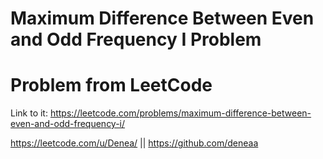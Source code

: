 # Maximum Difference Between Even and Odd Frequency I Problem

# Problem from LeetCode
Link to it: https://leetcode.com/problems/maximum-difference-between-even-and-odd-frequency-i/

https://leetcode.com/u/Denea/ || https://github.com/deneaa
